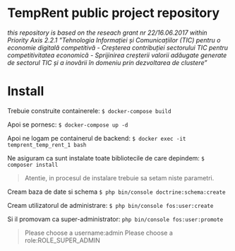# TempRent public project repository

_this repository is based on the reseach grant nr 22/16.06.2017 within Priority Axis 2.2.1 "Tehnologia Informației și Comunicațiilor (TIC) pentru o economie digitală competitivă - Creșterea contribuției sectorului TIC pentru competitivitatea economică - Sprijinirea creșterii valorii adăugate generate de sectorul TIC și a inovării în domeniu prin dezvoltarea de clustere”_

# Install

Trebuie construite containerele:
`$ docker-compose build`

Apoi se pornesc:
`$ docker-compose up -d`

Apoi ne logam pe containerul de backend:
`$ docker exec -it temprent_temp_rent_1 bash`

Ne asiguram ca sunt instalate toate bibliotecile de care depindem:
`$ composer install`
> Atentie, in procesul de instalare trebuie sa setam niste parametri.

Cream baza de date si schema
`$ php bin/console doctrine:schema:create`

Cream utilizatorul de administrare:
`$ php bin/console fos:user:create`

Si il promovam ca super-administrator:
`php bin/console fos:user:promote`

> Please choose a username:admin
> Please choose a role:ROLE_SUPER_ADMIN


